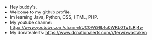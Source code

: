 - Hey buddy's.
- Welcome to my github profile.
- Im learning Java, Python, CSS, HTML, PHP.
- My youtube channel: https://www.youtube.com/channel/UC0Wi9Itbfu6WKL0TwfLRj4w
- My donatealerts: https://www.donationalerts.com/r/ferwixwastaken
